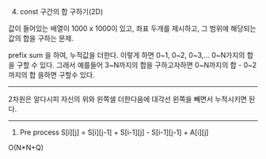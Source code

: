 4. const 구간의 합 구하기(2D)

값이 들어있는 배열이 1000 x 1000이 있고,
좌표 두개를 제시하고, 그 범위에 해당되는 값의 합을 구하는 문제.

prefix sum 을 하여, 누적값을 더한다.
이렇게 하면 0~1, 0~2, 0~3,... 0~N가지의 합을 구할 수 있다.
그래서 예를들어 3~N까지의 합을 구하고자하면
0~N까지의 합 - 0~2까지의 합 을하면 구할수 있다.

----
2차원은 알다시피
자신의 위와 왼쪽셀 더한다음에 대각선 왼쪽을 빼면서 누적시키면 된다.


----

1. Pre process
S[i][j] = S[i][j-1] + S[i-1][j] - S[i-1][j-1] + A[i][j]

O(N*N+Q)

